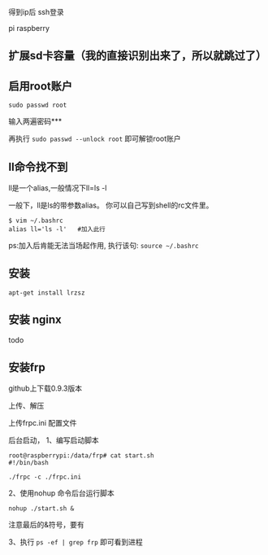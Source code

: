 
得到ip后
ssh登录

pi
raspberry

## 扩展sd卡容量（我的直接识别出来了，所以就跳过了）

## 启用root账户

```
sudo passwd root
```

输入两遍密码***

再执行 `sudo passwd --unlock root`  即可解锁root账户

## ll命令找不到

ll是一个alias,一般情况下ll=ls -l

一般下，ll是ls的带参数alias。
你可以自己写到shell的rc文件里。

```
$ vim ~/.bashrc
alias ll='ls -l'   #加入此行
```

ps:加入后肯能无法当场起作用,
执行该句: `source ~/.bashrc`

## 安装
```
apt-get install lrzsz
```

## 安装 nginx
todo


## 安装frp

github上下载0.9.3版本

上传、解压

上传frpc.ini 配置文件

后台启动，
1、编写启动脚本
```
root@raspberrypi:/data/frp# cat start.sh 
#!/bin/bash

./frpc -c ./frpc.ini
```

2、使用nohup 命令后台运行脚本
```
nohup ./start.sh &
```
注意最后的&符号，要有

3、执行 `ps -ef | grep frp` 即可看到进程



###

